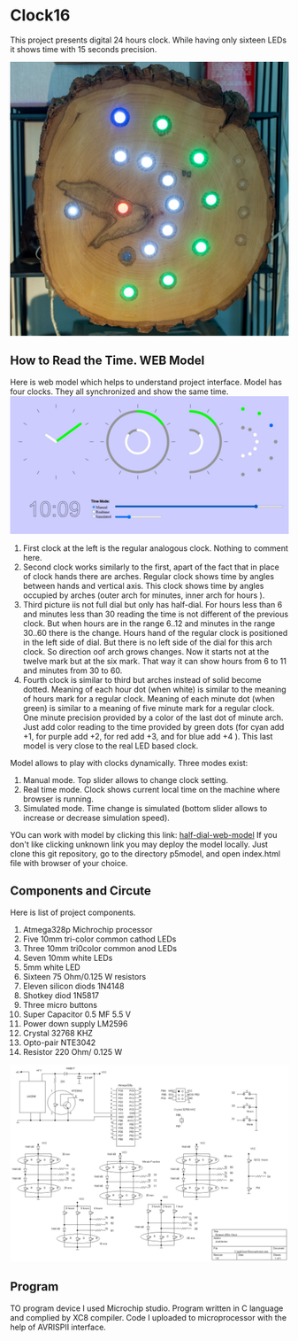 # Clock16
This project presents digital 24 hours clock.  While having only sixteen LEDs it shows time with 15 seconds precision.

![CLOCK](./images/IMKP5093_acr.jpg)

## How to Read the Time. WEB Model
Here is web model which helps to understand project interface. Model has four clocks. They all synchronized and show the same time.
![MODEL](./images/simulation.jpg) 
1. First clock at the left is the regular analogous clock. Nothing to comment here.
2. Second clock works similarly to the first, apart of the fact that in place  of clock hands there are arches. Regular clock shows time by  angles between hands and  vertical axis. This clock shows time by angles occupied by arches (outer arch for minutes, inner arch for hours ).
3. Third picture  iis not full dial but only has half-dial. For hours less than 6 and minutes less than 30  reading the time is not different of the previous clock. But when hours are in the range 6..12 and minutes in the range 30..60 there is the change. Hours hand of the regular clock is positioned in the left side of dial. But there is no left side of the dial for this arch clock. So direction oof arch grows changes. Now it starts not at the twelve mark but at the six  mark. That way it can show hours from 6 to 11 and minutes from 30 to 60.
4. Fourth  clock is similar to third but arches instead of solid become dotted. Meaning of each hour dot  (when white) is similar to the meaning of hours mark for a regular clock.   Meaning of each minute dot (when green) is similar to a meaning of five minute mark for a regular clock. One minute precision provided by a color of the last dot of minute arch. Just add color reading to the time provided by green dots (for cyan add +1, for purple add +2, for red add +3, and for blue add +4 ).  This last model is very close to the real LED based clock.  

Model allows to play with clocks dynamically. Three modes exist:
1. Manual mode. Top slider allows to change clock setting.
2. Real time mode. Clock shows current local time on the machine where browser is running.
3. Simulated mode. Time change is simulated (bottom slider allows to increase or decrease simulation speed).

YOu can work with model by clicking this link: [half-dial-web-model](https://filedn.com/lRLB6A8XqsC4voY39bLNwCj/Clock16/)
If you don't like clicking unknown link you may deploy the model locally. Just clone this git repository, go to the directory p5model, and open index.html file with browser of your choice.


## Components and Circute
Here is list of project components.

1. Atmega328p Michrochip processor
2. Five 10mm tri-color  common cathod LEDs
3. Three 10mm tri0color common anod LEDs
4. Seven 10mm white LEDs
5. 5mm white LED
6. Sixteen 75 Ohm/0.125 W  resistors
9. Eleven silicon diods 1N4148
10. Shotkey diod 1N5817
11. Three  micro buttons
12. Super Capacitor 0.5 MF 5.5 V
13. Power down supply LM2596
14. Crystal 32768 KHZ
15. Opto-pair NTE3042
16. Resistor 220 Ohm/ 0.125 W

![CIRCUTE](./images/clock.jpg) 

## Program

TO program device I used Microchip studio. Program written in C language and complied by XC8 compiler. Code I  uploaded to microprocessor with the help of AVRISPII interface.


